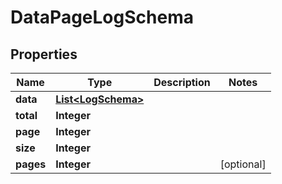 

# DataPageLogSchema


## Properties

| Name | Type | Description | Notes |
|------------ | ------------- | ------------- | -------------|
|**data** | [**List&lt;LogSchema&gt;**](LogSchema.md) |  |  |
|**total** | **Integer** |  |  |
|**page** | **Integer** |  |  |
|**size** | **Integer** |  |  |
|**pages** | **Integer** |  |  [optional] |



